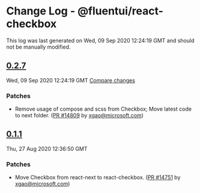 # Change Log - @fluentui/react-checkbox

This log was last generated on Wed, 09 Sep 2020 12:24:19 GMT and should not be manually modified.

<!-- Start content -->

## [0.2.7](https://github.com/microsoft/fluentui/tree/@fluentui/react-checkbox_v0.2.7)

Wed, 09 Sep 2020 12:24:19 GMT 
[Compare changes](https://github.com/microsoft/fluentui/compare/@fluentui/react-checkbox_v0.1.1..@fluentui/react-checkbox_v0.2.7)

### Patches

- Remove usage of compose and scss from Checkbox; Move latest code to next folder. ([PR #14809](https://github.com/microsoft/fluentui/pull/14809) by xgao@microsoft.com)

## [0.1.1](https://github.com/microsoft/fluentui/tree/@fluentui/react-checkbox_v0.1.1)

Thu, 27 Aug 2020 12:36:50 GMT

### Patches

- Move Checkbox from react-next to react-checkbox. ([PR #14751](https://github.com/microsoft/fluentui/pull/14751) by xgao@microsoft.com)
